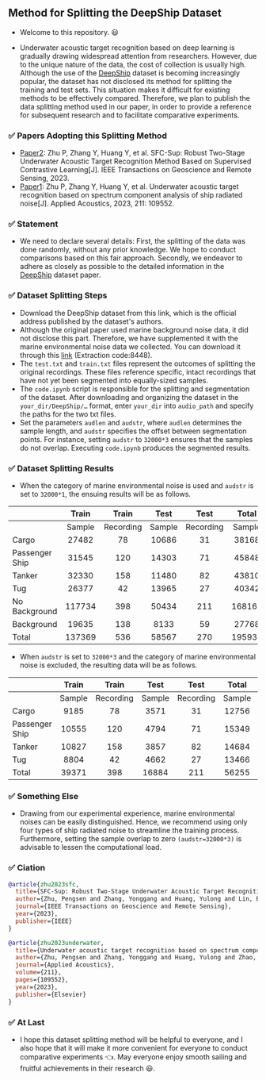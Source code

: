 ## Method for Splitting the DeepShip Dataset
- Welcome to this repository. :smiley:

- Underwater acoustic target recognition based on deep learning is gradually drawing widespread attention from researchers. However, due to the unique nature of the data, the cost of collection is usually high.
Although the use of the [DeepShip](https://www.sciencedirect.com/science/article/pii/S0957417421007016) dataset is becoming increasingly popular, the dataset has not disclosed its method for splitting the training and test sets. This situation makes it difficult for existing methods to be effectively compared. Therefore, we plan to publish the data splitting method used in our paper, in order to provide a reference for subsequent research and to facilitate comparative experiments.

### :white_check_mark: Papers Adopting this Splitting Method
- [Paper2](https://ieeexplore.ieee.org/document/10305190): Zhu P, Zhang Y, Huang Y, et al. SFC-Sup: Robust Two-Stage Underwater Acoustic Target Recognition Method Based on Supervised Contrastive Learning[J]. IEEE Transactions on Geoscience and Remote Sensing, 2023.
- [Paper1](https://www.sciencedirect.com/science/article/pii/S0003682X2300350X): Zhu P, Zhang Y, Huang Y, et al. Underwater acoustic target recognition based on spectrum component analysis of ship radiated noise[J]. Applied Acoustics, 2023, 211: 109552.

###  :white_check_mark: Statement
- We need to declare several details: First, the splitting of the data was done randomly, without any prior knowledge. We hope to conduct comparisons based on this fair approach. Secondly, we endeavor to adhere as closely as possible to the detailed information in the [DeepShip](https://www.sciencedirect.com/science/article/pii/S0957417421007016) dataset paper.

### :white_check_mark: Dataset Splitting Steps
- Download the DeepShip dataset from this link, which is the official address published by the dataset's authors.
- Although the original paper used marine background noise data, it did not disclose this part. Therefore, we have supplemented it with the marine environmental noise data we collected. You can download it through this [link](https://pan.baidu.com/s/1KlMZC8zxI7fgMPSSJnt30A) (Extraction code:8448).
- The `test.txt` and `train.txt` files represent the outcomes of splitting the original recordings. These files reference specific, intact recordings that have not yet been segmented into equally-sized samples.
- The `code.ipynb` script is responsible for the splitting and segmentation of the dataset. After downloading and organizing the dataset in the `your_dir/DeepShip/…` format, enter `your_dir` into `audio_path` and specify the paths for the two txt files.
- Set the parameters `audlen` and `audstr`, where `audlen` determines the sample length, and `audstr` specifies the offset between segmentation points. For instance, setting `audstr` to `32000*3` ensures that the samples do not overlap. Executing `code.ipynb` produces the segmented results.

###  :white_check_mark: Dataset Splitting Results
- When the category of marine environmental noise is used and `audstr` is set to `32000*1`, the ensuing results will be as follows.

|                      |     Train     |    Train   |     Test     |    Test    |     Total     |    Total    |
|----------------------|:-------------:|:----------:|:------------:|:----------:|:-------------:|:-----------:|
|                      |     Sample    |  Recording |    Sample    |  Recording |     Sample    | Recording   |
| Cargo                |     27482     |     78     |     10686    |     31     |     38168     |     109     |
| Passenger Ship       |     31545     |     120    |     14303    |     71     |     45848     |     191     |
| Tanker               |     32330     |     158    |     11480    |     82     |     43810     |     240     |
| Tug                  |     26377     |     42     |     13965    |     27     |     40342     |     69      |
| No Background        |     117734    |     398    |     50434    |     211    |     168168    |     609     |
| Background           |     19635     |     138    |     8133     |     59     |     27768     |     197     |
| Total                |     137369    |     536    |     58567    |     270    |     195936    |     806     |

- When `audstr` is set to `32000*3` and the category of marine environmental noise is excluded, the resulting data will be as follows.

|                  |     Train    |    Train   |     Test     |    Test    |     Total    |    Total    |
|------------------|:------------:|:----------:|:------------:|:----------:|:------------:|:-----------:|
|                  |    Sample    |  Recording |    Sample    |  Recording |    Sample    | Recording   |
| Cargo            |      9185    |      78    |      3571    |      31    |     12756    |      109    |
| Passenger Ship   |     10555    |     120    |      4794    |      71    |     15349    |      191    |
| Tanker           |     10827    |     158    |      3857    |      82    |     14684    |      240    |
| Tug              |      8804    |      42    |      4662    |      27    |     13466    |      69     |
| Total            |     39371    |     398    |     16884    |     211    |     56255    |      609    |

###  :white_check_mark: Something Else
- Drawing from our experimental experience, marine environmental noises can be easily distinguished. Hence, we recommend using only four types of ship radiated noise to streamline the training process. Furthermore, setting the sample overlap to zero `(audstr=32000*3)` is advisable to lessen the computational load.

### :white_check_mark: Ciation
```bibtex
@article{zhu2023sfc,
  title={SFC-Sup: Robust Two-Stage Underwater Acoustic Target Recognition Method Based on Supervised Contrastive Learning},
  author={Zhu, Pengsen and Zhang, Yonggang and Huang, Yulong and Lin, Boqiang and Zhu, Minwen and Zhao, Kunlong and Zhou, Fuheng},
  journal={IEEE Transactions on Geoscience and Remote Sensing},
  year={2023},
  publisher={IEEE}
}
```

```bibtex
@article{zhu2023underwater,
  title={Underwater acoustic target recognition based on spectrum component analysis of ship radiated noise},
  author={Zhu, Pengsen and Zhang, Yonggang and Huang, Yulong and Zhao, Chengxuan and Zhao, Kunlong and Zhou, Fuheng},
  journal={Applied Acoustics},
  volume={211},
  pages={109552},
  year={2023},
  publisher={Elsevier}
}
```

###  :white_check_mark: At Last
- I hope this dataset splitting method will be helpful to everyone, and I also hope that it will make it more convenient for everyone to conduct comparative experiments :point_left:. May everyone enjoy smooth sailing and fruitful achievements in their research :smiley:.
